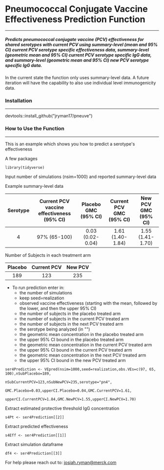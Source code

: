 # Pneumococcal Conjugate Vaccine Effectiveness Prediction Function
***
##### Predicts pneumococcal conjugate vaccine (PCV) effectiveness for shared serotypes with current PCV using summary-level (mean and 95% CI) current PCV serotype specific effectiveness data, summary-level (geometric mean and 95% CI) current PCV serotype specific IgG data, and summary-level (geometric mean and 95% CI) new PCV serotype specific IgG data.

In the current state the function only uses summary-level data. A future iteration will have the capability to also use individual level immunogenicity data.

### Installation
***
devtools::install_github("jryman17/pneuve")

### How to Use the Function
***
This is an example which shows you how to predict a serotype's effectiveness

A few packages
```{r}
library(tidyverse)
```

Input number of simulations (nsim=1000) and reported summary-level data

Example summary-level data 

Serotype | Current PCV vaccine effectiveness (95% CI) | Placebo GMC (95% CI) | Current PCV GMC (95% CI) | New PCV GMC (95% CI)
:-------:| :----------------------------------------: | :-----------------:  | :----------------------: | :--------------:
   4     | 97% (65-100)                               | 0.03 (0.02-0.04)     | 1.61 (1.40-1.84)         |	1.55 (1.41-1.70)

Number of Subjects in each treatment arm

Placebo | Current PCV | New PCV 
:-----: | :---------: | :--------:
  189   | 123         | 235


* To run prediction enter in:
  + the number of simulations
  + keep seed=realization
  + observed vaccine effectiveness (starting with the mean, followed by the lower, and then the upper 95% CI)
  + the number of subjects in the placebo treated arm
  + the number of subjects in the current PCV treated arm
  + the number of subjects in the next PCV treated arm
  + the serotype being analyzed (in "")
  + the geometric mean concentration in the placebo treated arm
  + the upper 95% CI bound in the placebo treated arm
  + the geometric mean concentration in the current PCV treated arm
  + the upper 95% CI bound in the current PCV treated arm
  + the geometric mean concentration in the next PCV treated arm
  + the upper 95% CI bound in the new PCV treated arm

```{r}
ser4Prediction <- VEpred(nsim=1000,seed=realization,obs.VEs=c(97, 65, 100),nSubPlacebo=189,
                         nSubCurrentPCV=123,nSubNewPCV=235,serotype="pn4",
                         GMC.Placebo=0.03,upperCI.Placebo=0.04,GMC.CurrentPCV=1.61,
                         upperCI.CurrentPCV=1.84,GMC.NewPCV=1.55,upperCI.NewPCV=1.70)
```
Extract estimated protective threshold IgG concentration
```{r}
s4Pt <- ser4Prediction[[2]] 
```

Extract predicted effectiveness
```{r}
s4Eff <- ser4Prediction[[1]]
```

Extract simulation dataframe 
```{r}
df4 <- ser4Prediction[[3]]
```


For help please reach out to: josiah.ryman@merck.com

